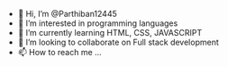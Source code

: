 - 👋 Hi, I’m @Parthiban12445
- 👀 I’m interested in programming languages
- 🌱 I’m currently learning HTML, CSS, JAVASCRIPT
- 💞️ I’m looking to collaborate on Full stack development 
- 📫 How to reach me ...

<!---
Parthiban12445/Parthiban12445 is a ✨ special ✨ repository because its `README.md` (this file) appears on your GitHub profile.
You can click the Preview link to take a look at your changes.
--->
